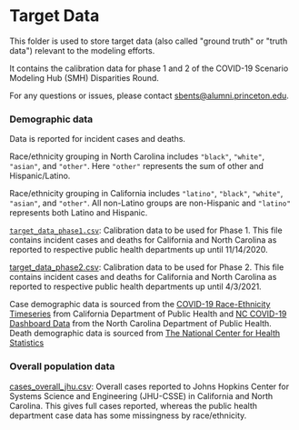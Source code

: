 # Target Data

This folder is used to store target data (also called "ground truth" or 
"truth data") relevant to the modeling efforts.

It contains the calibration data for phase 1 and 2 of the COVID-19
Scenario Modeling Hub (SMH) Disparities Round. 

For any questions or issues, please contact sbents@alumni.princeton.edu. 

### Demographic data

Data is reported for incident cases and deaths. 

Race/ethnicity grouping in North Carolina 
includes `"black"`, `"white"`,  `"asian"`, and `"other"`. 
Here `"other"`  represents the sum of other and Hispanic/Latino. 

Race/ethnicity 
grouping in California includes `"latino"`, `"black"`, `"white"`, 
`"asian"`, and `"other"`. All non-Latino groups are non-Hispanic and 
`"latino"` represents both Latino and Hispanic. 

[`target_data_phase1.csv`](./target_data_phase1.csv): Calibration 
data to be used for Phase 1. 
This file contains incident cases and deaths for California and 
North Carolina as reported to respective public health departments 
up until 11/14/2020. 

[target_data_phase2.csv](./target_data_phase2.csv): Calibration data 
to be used for Phase 2. 
This file contains incident cases and deaths for California and 
North Carolina as reported to respective public health departments 
up until 4/3/2021.

Case demographic data is sourced from the 
[COVID-19 Race-Ethnicity Timeseries](https://data.chhs.ca.gov/dataset/covid-19-equity-metrics/resource/ef29f30e-320c-46cf-86cd-37a36663616d) from 
California Department of Public Health and 
[NC COVID-19 Dashboard Data](https://covid19.ncdhhs.gov/dashboard/data-behind-dashboards)
from the North Carolina Department of Public Health. 
Death demographic data is sourced from 
[The National Center for Health Statistics](https://wonder.cdc.gov/mcd-icd10-provisional.html) 

### Overall population data

[cases_overall_jhu.csv](./cases_overall_jhu.csv): Overall cases reported 
to Johns Hopkins Center for Systems Science and Engineering (JHU-CSSE) 
in California and North Carolina. This gives full cases reported, whereas 
the public health department case data has some missingness by 
race/ethnicity.
